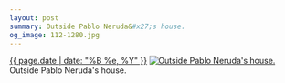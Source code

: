```yaml
---
layout: post
summary: Outside Pablo Neruda&#x27;s house.
og_image: 112-1280.jpg
---
```


<p>
  <time><a href="/112">{{ page.date | date: "%B %e, %Y" }}</a></time>
  <a href="/112"><img src="{{ site.assets_url }}/112-640.jpg" srcset="{{ site.assets_url }}/112-1280.jpg 1280w, {{ site.assets_url }}/112-960.jpg 960w, {{ site.assets_url }}/112-640.jpg 640w, {{ site.assets_url }}/112-320.jpg 320w" sizes="(min-width: 700px) 50vw, calc(100vw - 2rem)" alt="Outside Pablo Neruda&#x27;s house." /></a>
  <span>Outside Pablo Neruda&#x27;s house.</span>
</p>
